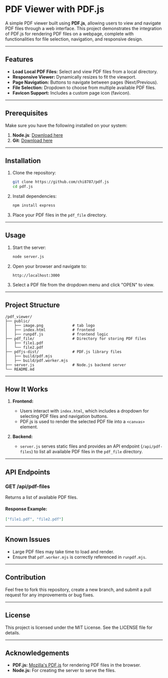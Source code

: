 # PDF Viewer with PDF.js

A simple PDF viewer built using **PDF.js**, allowing users to view and navigate PDF files through a web interface. This project demonstrates the integration of PDF.js for rendering PDF files on a webpage, complete with functionalities for file selection, navigation, and responsive design.

---

## Features

- **Load Local PDF Files:** Select and view PDF files from a local directory.
- **Responsive Viewer:** Dynamically resizes to fit the viewport.
- **Page Navigation:** Buttons to navigate between pages (Next/Previous).
- **File Selection:** Dropdown to choose from multiple available PDF files.
- **Favicon Support:** Includes a custom page icon (favicon).

---

## Prerequisites

Make sure you have the following installed on your system:

1. **Node.js**: [Download here](https://nodejs.org/)
2. **Git**: [Download here](https://git-scm.com/)

---

## Installation

1. Clone the repository:
   ```bash
   git clone https://github.com/chi8787/pdf.js
   cd pdf.js
   ```

2. Install dependencies:
   ```bash
   npm install express
   ```

3. Place your PDF files in the `pdf_file` directory.

---

## Usage

1. Start the server:
   ```bash
   node server.js
   ```

2. Open your browser and navigate to:
   ```
   http://localhost:3000
   ```

3. Select a PDF file from the dropdown menu and click "OPEN" to view.

---

## Project Structure

```
/pdf_viewer/
├── public/
│   ├── image.png             # tab logo
│   ├── index.html            # frontend
│   ├── runpdf.js             # frontend logic
├── pdf_file/                 # Directory for storing PDF files
│   ├── file1.pdf
│   └── file2.pdf
├── pdfjs-dist/               # PDF.js library files
│   ├── build/pdf.mjs
│   ├── build/pdf.worker.mjs
├── server.js                 # Node.js backend server
└── README.md                 
```

---

## How It Works

1. **Frontend:**
   - Users interact with `index.html`, which includes a dropdown for selecting PDF files and navigation buttons.
   - PDF.js is used to render the selected PDF file into a `<canvas>` element.

2. **Backend:**
   - `server.js` serves static files and provides an API endpoint (`/api/pdf-files`) to list all available PDF files in the `pdf_file` directory.

---

## API Endpoints

### **GET /api/pdf-files**
Returns a list of available PDF files.

#### Response Example:
```json
["file1.pdf", "file2.pdf"]
```

---

## Known Issues

- Large PDF files may take time to load and render.
- Ensure that `pdf.worker.mjs` is correctly referenced in `runpdf.mjs`.

---

## Contribution

Feel free to fork this repository, create a new branch, and submit a pull request for any improvements or bug fixes.

---

## License

This project is licensed under the MIT License. See the LICENSE file for details.

---

## Acknowledgements

- **PDF.js:** [Mozilla's PDF.js](https://mozilla.github.io/pdf.js/) for rendering PDF files in the browser.
- **Node.js:** For creating the server to serve the files.
